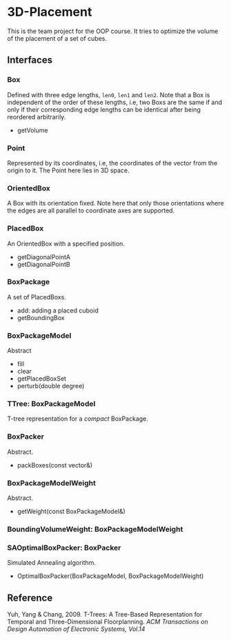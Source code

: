 # 3D-Placement

This is the team project for the OOP course. It tries to optimize the volume of the placement of a set of cubes.

## Interfaces

### Box

Defined with three edge lengths, `len0`, `len1` and `len2`. Note that a Box is independent of the order of these lengths, i.e, two Boxs are the same if and only if their corresponding edge lengths can be identical after being reordered arbitrarily.

* getVolume

### Point

Represented by its coordinates, i.e, the coordinates of the vector from the origin to it. The Point here lies in 3D space.

### OrientedBox

A Box with its orientation fixed. Note here that only those orientations where the edges are all parallel to coordinate axes are supported.

### PlacedBox

An OrientedBox with a specified position.

* getDiagonalPointA
* getDiagonalPointB

### BoxPackage

A set of PlacedBoxs.

* add: adding a placed cuboid
* getBoundingBox

### BoxPackageModel

Abstract

* fill
* clear
* getPlacedBoxSet
* perturb(double degree)

### TTree: BoxPackageModel

T-tree representation for a *compact* BoxPackage.

### BoxPacker

Abstract.

* packBoxes(const vector<Box>&)

### BoxPackageModelWeight 

Abstract.

* getWeight(const BoxPackageModel&)

### BoundingVolumeWeight: BoxPackageModelWeight

### SAOptimalBoxPacker: BoxPacker

Simulated Annealing algorithm.

* OptimalBoxPacker(BoxPackageModel, BoxPackageModelWeight)

## Reference

Yuh, Yang & Chang, 2009. T-Trees: A Tree-Based Representation for Temporal and Three-Dimensional Floorplanning. *ACM Transactions on Design Automation of Electronic Systems, Vol.14*

